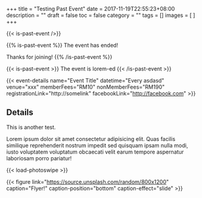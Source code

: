 +++
title = "Testing Past Event"
date = 2017-11-19T22:55:23+08:00
description = "" 
draft = false
toc = false
category = ""
tags = []
images = [
]
+++

{{< is-past-event />}}

{{% is-past-event %}}
The event has ended!

Thanks for joining!
{{% /is-past-event %}}

{{< is-past-event >}}
The event is lorem-ed
{{< /is-past-event >}}


{{< event-details name="Event Title" datetime="Every asdasd" venue="xxx" memberFees="RM10" nonMemberFees="RM190" registrationLink="http://somelink" facebookLink="http://facebook.com" >}}

## Details

This is another test.

<!--more-->

Lorem ipsum dolor sit amet consectetur adipisicing elit. Quas facilis similique reprehenderit nostrum impedit sed quisquam ipsam nulla modi, iusto voluptatem voluptatum obcaecati velit earum tempore aspernatur laboriosam porro pariatur!

{{< load-photoswipe >}}

{{< figure link="https://source.unsplash.com/random/800x1200" caption="Flyer!" caption-position="bottom" caption-effect="slide" >}}
